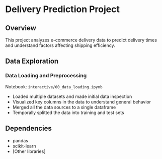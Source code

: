 # Delivery Prediction Project

## Overview
This project analyzes e-commerce delivery data to predict delivery times and understand factors affecting shipping efficiency.

## Data Exploration

### Data Loading and Preprocessing

Notebook: `interactive/00_data_loading.ipynb`
- Loaded multiple datasets and made initial data inspection
- Visualized key columns in the data to understand general behavior
- Merged all the data sources to a single dataframe
- Temporally splitted the data into training and test sets

## Dependencies
- pandas
- scikit-learn
- [Other libraries]
